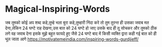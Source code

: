 # Magical-Inspiring-Words
जब तुमको कोई अप शब्द कहे,तुम्हे भला बुरा कहे,तुम्हारी निंदा करे तो तुम तुरन्त ही उसका जवाब मत देना,लेकिन 24 घण्टे राह देखना,उस बात को 24 घण्टे हो जाए उसके बाद ही तू सोचकर और तुमको ठीक लगे वह जवाब देना इसके मुझे बहुत फायदे हुए जैसे 24 घण्टे बाद में किसी व्यक्ति द्वारा कही गई बात को ही भूल जाता आगे https://motivatemeindia.com/inspiring-words-gurdjieff/
